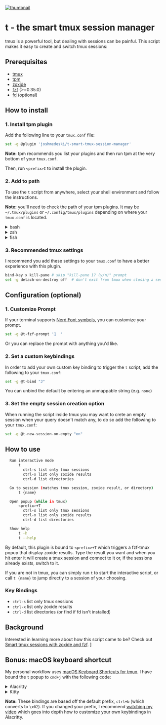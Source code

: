 <a href="https://www.joshmedeski.com/posts/smart-tmux-sessions-with-zoxide-and-fzf/" target="_blank">

![thumbnail](https://github.com/joshmedeski/t-smart-tmux-session-manager/blob/main/smart-tmux-sessions-with-zoxide-and-fzf.jpeg?raw=true)

</a>

# t - the smart tmux session manager

tmux is a powerful tool, but dealing with sessions can be painful. This script makes it easy to create and switch tmux sessions:

## Prerequisites

- [tmux](https://github.com/tmux/tmux)
- [tpm](https://github.com/tmux-plugins/tpm)
- [zoxide](https://github.com/ajeetdsouza/zoxide)
- [fzf](https://github.com/junegunn/fzf) (>=0.35.0)
- [fd](https://github.com/sharkdp/fd) (optional)

## How to install

### 1. Install tpm plugin

Add the following line to your `tmux.conf` file:

```sh
set -g @plugin 'joshmedeski/t-smart-tmux-session-manager'
```

**Note:** tpm recommends you list your plugins and then run tpm at the very bottom of your `tmux.conf`.

Then, run `<prefix>I` to install the plugin.

### 2. Add to path

To use the `t` script from anywhere, select your shell environment and follow the instructions.

**Note:** you'll need to check the path of your tpm plugins. It may be `~/.tmux/plugins` or `~/.config/tmux/plugins` depending on where your `tmux.conf` is located.

<details>
<summary>bash</summary>

Add the following line to `~/.bashrc`

```sh
# ~/.tmux/plugins
export PATH=$HOME/.tmux/plugins/t-smart-tmux-session-manager/bin:$PATH
# ~/.config/tmux/plugins
export PATH=$HOME/.config/tmux/plugins/t-smart-tmux-session-manager/bin:$PATH
```

</details>

<details>
<summary>zsh</summary>

Add the following line to `~/.zprofile`

```sh
# ~/.tmux/plugins
export PATH=$HOME/.tmux/plugins/t-smart-tmux-session-manager/bin:$PATH
# ~/.config/tmux/plugins
export PATH=$HOME/.config/tmux/plugins/t-smart-tmux-session-manager/bin:$PATH
```

</details>

<details>
<summary>fish</summary>

Add the following line to `~/.config/fish/config.fish`

```fish
# ~/.tmux/plugins
fish_add_path $HOME/.tmux/plugins/t-smart-tmux-session-manager/bin
# ~/.config/tmux/plugins
fish_add_path $HOME/.config/tmux/plugins/t-smart-tmux-session-manager/bin
```

</details>

### 3. Recommended tmux settings

I recommend you add these settings to your `tmux.conf` to have a better experience with this plugin.

```sh
bind-key x kill-pane # skip "kill-pane 1? (y/n)" prompt
set -g detach-on-destroy off  # don't exit from tmux when closing a session
```

## Configuration (optional)

### 1. Customize Prompt

If your terminal supports [Nerd Font symbols](https://www.nerdfonts.com/), you can customize your prompt.

```sh
set -g @t-fzf-prompt '  '
```

Or you can replace the prompt with anything you'd like.

### 2. Set a custom keybindings

In order to add your own custom key binding to trigger the `t` script, add the following to your `tmux.conf`:

```sh
set -g @t-bind "J"
```

You can unbind the default by entering an unmappable string (e.g. `none`)

### 3. Set the empty session creation option

When running the script inside tmux you may want to crete an empty session when your query doesn't match any, to do so add the following to your `tmux.conf`:

```sh
set -g @t-new-session-on-empty "on"
```

## How to use

```sh
  Run interactive mode
      t
        ctrl-s list only tmux sessions
        ctrl-x list only zoxide results
        ctrl-d list directories

  Go to session (matches tmux session, zoxide result, or directory)
      t {name}

  Open popup (while in tmux)
      <prefix>+T
        ctrl-s list only tmux sessions
        ctrl-x list only zoxide results
        ctrl-d list directories

  Show help
      t -h
      t --help
```

By default, this plugin is bound to `<prefix>+T` which triggers a fzf-tmux popup that display zoxide results. Type the result you want and when you hit enter it will create a tmux session and connect to it or, if the sessions already exists, switch to it.

If you are not in tmux, you can simply run `t` to start the interactive script, or call `t {name}` to jump directly to a session of your choosing.

### Key Bindings

- `ctrl-s` list only tmux sessions
- `ctrl-x` list only zoxide results
- `ctrl-d` list directories (or find if fd isn't installed)

## Background

Interested in learning more about how this script came to be? Check out [Smart tmux sessions with zoxide and fzf](https://www.joshmedeski.com/posts/smart-tmux-sessions-with-zoxide-and-fzf/).
]

## Bonus: macOS keyboard shortcut

My personal workflow uses [macOS Keyboard Shortcuts for tmux](https://www.joshmedeski.com/posts/macos-keyboard-shortcuts-for-tmux/). I have bound the `t` popup to `cmd+j` with the following code:

<details>
<summary>Alacritty</summary>

Add the following line to your `alacritty.yml`

```yml
key_bindings:
  - { key: J, mods: Command, chars: "\x02\x54" } # open t - tmux smart session manager
```

</details>

<details>
<summary>Kitty</summary>

Add the following line to your `kitty.conf`

```sh
map cmd+j send_text all \x02\x54
```

</details>

**Note:** These bindings are based off the default prefix, `ctrl+b` (which converts to `\x02`). If you changed your prefix, I recommend [watching my video](https://www.joshmedeski.com/posts/macos-keyboard-shortcuts-for-tmux/) which goes into depth how to customize your own keybindings in Alacritty.
